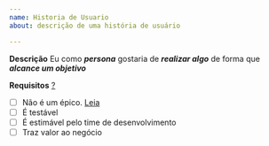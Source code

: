 ```yaml
---
name: Historia de Usuario
about: descrição de uma história de usuário

---
```


**Descrição**
Eu como ***persona*** gostaria de ***realizar algo*** de forma que ***alcance um objetivo***

**Requisitos** [?](http://www.metodoagil.com/historias-de-usuario/)
- [ ] Não é um épico. [Leia](https://sitecampus.com.br/user-story-epico-e-tema-qual-diferenca/)
- [ ] É testável
- [ ] É estimável pelo time de desenvolvimento
- [ ] Traz valor ao negócio
